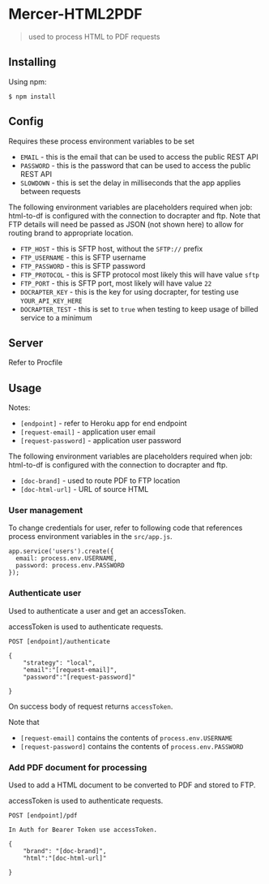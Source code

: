 # Mercer-HTML2PDF

> used to process HTML to PDF requests

## Installing

Using npm:

```
$ npm install
```

## Config

Requires these process environment variables to be set

* `EMAIL` - this is the email that can be used to access the public REST API
* `PASSWORD` - this is the password that can be used to access the public REST API
* `SLOWDOWN` - this is set the delay in milliseconds that the app applies between requests

The following environment variables are placeholders required when job: html-to-df is configured with the connection to docrapter and ftp. Note that FTP details will need be passed as JSON (not shown here) to allow for routing brand to appropriate location.

* `FTP_HOST` - this is SFTP host, without the `SFTP://` prefix
* `FTP_USERNAME` - this is SFTP username
* `FTP_PASSWORD` - this is SFTP password
* `FTP_PROTOCOL` - this is SFTP protocol most likely this will have value `sftp`
* `FTP_PORT` - this is SFTP port, most likely will have value `22`
* `DOCRAPTER_KEY` - this is the key for using docrapter, for testing use `YOUR_API_KEY_HERE`
* `DOCRAPTER_TEST` - this is set to `true` when testing to keep usage of billed service to a minimum

## Server

Refer to Procfile

## Usage

Notes:

* `[endpoint]` - refer to Heroku app for end endpoint
* `[request-email]` - application user email
* `[request-password]` - application user password

The following environment variables are placeholders required when job: html-to-df is configured with the connection to docrapter and ftp.

* `[doc-brand]` - used to route PDF to FTP location
* `[doc-html-url]` - URL of source HTML


### User management

To change credentials for user, refer to following code that references process environment variables in the `src/app.js`.

```
app.service('users').create({
  email: process.env.USERNAME,
  password: process.env.PASSWORD
});
```

### Authenticate user

Used to authenticate a user and get an accessToken.

accessToken is used to authenticate requests.

```
POST [endpoint]/authenticate

{
	"strategy": "local",
	"email":"[request-email]",
	"password":"[request-password]"

}

```

On success body of request returns `accessToken`.

Note that

* `[request-email]` contains the contents of `process.env.USERNAME`
* `[request-password]` contains the contents of `process.env.PASSWORD`

### Add PDF document for processing

Used to add a HTML document to be converted to PDF and stored to FTP.

accessToken is used to authenticate requests.

```
POST [endpoint]/pdf

In Auth for Bearer Token use accessToken.

{
	"brand": "[doc-brand]",
	"html":"[doc-html-url]"

}

```
